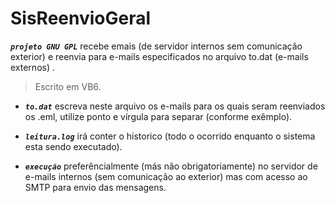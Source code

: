 # SisReenvioGeral

***```projeto GNU GPL```*** recebe emais (de servidor internos sem comunicação exterior) e reenvia para e-mails especificados no arquivo to.dat (e-mails externos) .  
> Escrito em VB6.  
  
* ***```to.dat```*** escreva neste arquivo os e-mails para os quais seram reenviados os .eml, utilize ponto e vírgula para separar (conforme exêmplo).

* ***```leitura.log```*** irá conter o historico (todo o ocorrido enquanto o sistema esta sendo executado).

* ***```execução```*** preferêncialmente (más não obrigatoriamente) no servidor de e-mails internos (sem comunicação ao exterior) mas com acesso ao SMTP para envio das mensagens.
